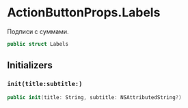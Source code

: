 # ActionButtonProps.Labels

Подписи с суммами.

``` swift
public struct Labels 
```

## Initializers

### `init(title:subtitle:)`

``` swift
public init(title: String, subtitle: NSAttributedString?) 
```
